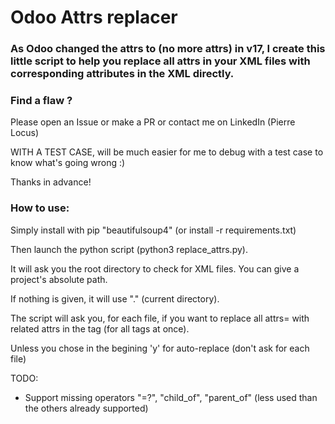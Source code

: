 # Odoo Attrs replacer

### As Odoo changed the attrs to (no more attrs) in v17, I create this little script to help you replace all attrs in your XML files with corresponding attributes in the XML directly.

### Find a flaw ?

Please open an Issue or make a PR or contact me on LinkedIn (Pierre Locus)

WITH A TEST CASE, will be much easier for me to debug with a test case to know what's going wrong :) 

Thanks in advance!

### How to use:

Simply install with pip "beautifulsoup4" (or install -r requirements.txt)

Then launch the python script (python3 replace_attrs.py).

It will ask you the root directory to check for XML files. You can give a project's absolute path.

If nothing is given, it will use "." (current directory).

The script will ask you, for each file, if you want to replace all attrs= with related attrs in the tag (for all tags at once).

Unless you chose in the begining 'y' for auto-replace (don't ask for each file)


TODO:
  -  Support missing operators "=?", "child_of", "parent_of" (less used than the others already supported)
